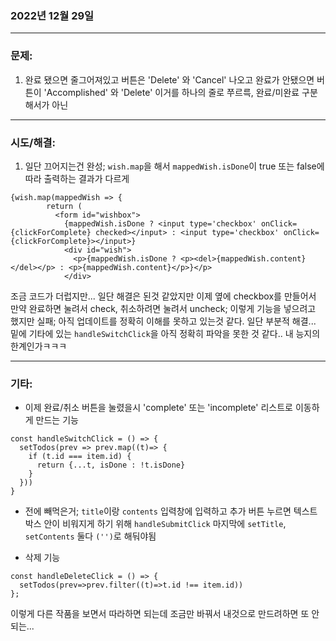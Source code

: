 ### 2022년 12월 29일

---

### **문제:**
1. 완료 됐으면 줄그어져있고 버튼은 'Delete' 와 'Cancel' 나오고 완료가 안됐으면 버튼이 'Accomplished' 와 'Delete' 이거를 하나의 줄로 쭈르륵, 완료/미완료 구분해서가 아닌

---

### **시도/해결:**
1. 일단 끄어지는건 완성; `wish.map`을 해서 `mappedWish.isDone`이 true 또는 false에 따라 출력하는 결과가 다르게
```
{wish.map(mappedWish => {
        return (
          <form id="wishbox">
            {mappedWish.isDone ? <input type='checkbox' onClick={clickForComplete} checked></input> : <input type='checkbox' onClick={clickForComplete}></input>}
            <div id="wish">
              <p>{mappedWish.isDone ? <p><del>{mappedWish.content}</del></p> : <p>{mappedWish.content}</p>}</p>
            </div>
```
조금 코드가 더럽지만... 일단 해결은 된것 같았지만 이제 옆에 checkbox를 만들어서 만약 완료하면 눌려서 check, 취소하려면 눌려서 uncheck; 이렇게 기능을 넣으려고 했지만 실패; 아직 업데이트를 정확히 이해를 못하고 있는것 같다.
일단 부분적 해결... 밑에 기타에 있는 `handleSwitchClick`을 아직 정확히 파악을 못한 것 같다.. 내 능지의 한계인가ㅋㅋㅋ

---

### **기타:**
- 이제 완료/취소 버튼을 눌렸을시 'complete' 또는 'incomplete' 리스트로 이동하게 만드는 기능
```
const handleSwitchClick = () => {
  setTodos(prev => prev.map((t)=> {
    if (t.id === item.id) {
      return {...t, isDone : !t.isDone}
    }
  }))
}
```

- 전에 빼먹은거; `title`이랑 `contents` 입력창에 입력하고 추가 버튼 누르면 텍스트박스 안이 비워지게 하기 위해 `handleSubmitClick` 마지막에 `setTitle`, `setContents` 둘다 `('')`로 해둬야됨

- 삭제 기능
```
const handleDeleteClick = () => {
  setTodos(prev=>prev.filter((t)=>t.id !== item.id))
};
```
이렇게 다른 작품을 보면서 따라하면 되는데 조금만 바꿔서 내것으로 만드려하면 또 안되는...


